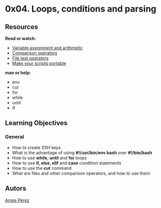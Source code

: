 # 0x04. Loops, conditions and parsing #
## Resources ##
**Read or watch:**
* [Variable assignment and arithmetic](https://tldp.org/LDP/abs/html/ops.html)
* [Comparison operators](https://tldp.org/LDP/abs/html/comparison-ops.html)
* [File test operators](https://tldp.org/LDP/abs/html/fto.html)
* [Make your scripts portable](https://www.cyberciti.biz/tips/finding-bash-perl-python-portably-using-env.html)

**man or help:**
* env
* cut
* for
* while
* until
* if
## Learning Objectives ##
### General ###
* How to create SSH keys
* What is the advantage of using **#!/usr/bin/env bash** over **#!/bin/bash**
* How to use **while, until** and **for** loops
* How to use **if, else, elif** and **case** condition statements
* How to use the **cut** command
* What are files and other comparison operators, and how to use them
## Autors ##
[Angie Pérez](https://twitter.com/xiommyperez)
